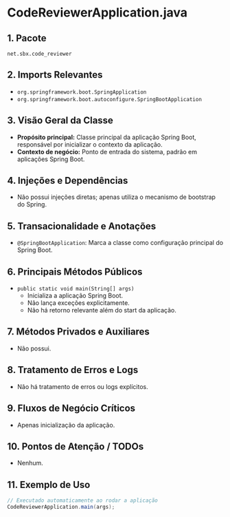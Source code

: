 # CodeReviewerApplication.java

## 1. Pacote
`net.sbx.code_reviewer`

## 2. Imports Relevantes
- `org.springframework.boot.SpringApplication`
- `org.springframework.boot.autoconfigure.SpringBootApplication`

## 3. Visão Geral da Classe
- **Propósito principal:** Classe principal da aplicação Spring Boot, responsável por inicializar o contexto da aplicação.
- **Contexto de negócio:** Ponto de entrada do sistema, padrão em aplicações Spring Boot.

## 4. Injeções e Dependências
- Não possui injeções diretas; apenas utiliza o mecanismo de bootstrap do Spring.

## 5. Transacionalidade e Anotações
- `@SpringBootApplication`: Marca a classe como configuração principal do Spring Boot.

## 6. Principais Métodos Públicos
- `public static void main(String[] args)`
  - Inicializa a aplicação Spring Boot.
  - Não lança exceções explicitamente.
  - Não há retorno relevante além do start da aplicação.

## 7. Métodos Privados e Auxiliares
- Não possui.

## 8. Tratamento de Erros e Logs
- Não há tratamento de erros ou logs explícitos.

## 9. Fluxos de Negócio Críticos
- Apenas inicialização da aplicação.

## 10. Pontos de Atenção / TODOs
- Nenhum.

## 11. Exemplo de Uso
```java
// Executado automaticamente ao rodar a aplicação
CodeReviewerApplication.main(args);
``` 